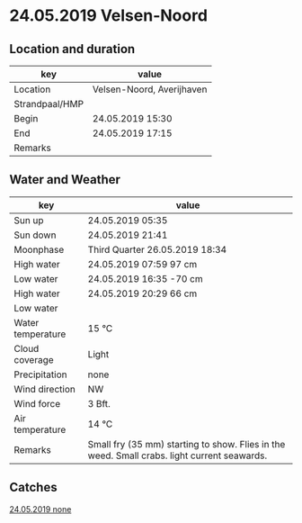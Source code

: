 # 24.05.2019 Velsen-Noord

## Location and duration

key | value |
----|-------|
Location | Velsen-Noord, Averijhaven |
Strandpaal/HMP | |
Begin | 24.05.2019  15:30 |
End | 24.05.2019  17:15 |
Remarks | |

## Water and Weather

key | value |
----|-------|
Sun up | 24.05.2019 05:35 |
Sun down | 24.05.2019 21:41 |
Moonphase | Third Quarter 26.05.2019 18:34 |
High water | 24.05.2019 07:59 97 cm|
Low water | 24.05.2019 16:35 -70 cm |
High water | 24.05.2019 20:29 66 cm |
Low water | |
Water temperature | 15 °C |
Cloud coverage | Light |
Precipitation | none |
Wind direction | NW |
Wind force | 3 Bft. |
Air temperature | 14 °C |
Remarks | Small fry (35 mm) starting to show. Flies in the weed. Small crabs. light current seawards. |

## Catches

[24.05.2019 none](catches/template_none.md)
